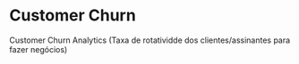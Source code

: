 # Customer Churn
Customer Churn Analytics (Taxa de rotatividde dos clientes/assinantes para fazer negócios)
